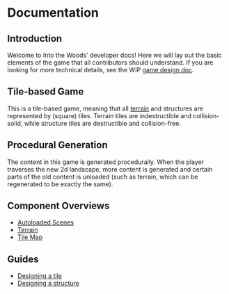# Documentation

## Introduction

Welcome to Into the Woods' developer docs! Here we will lay out the basic elements of the game that all contributors should understand. If you are looking for more technical details, see the WIP [game design doc].

## Tile-based Game

This is a tile-based game, meaning that all [terrain] and structures are represented by (square) tiles. Terrain tiles are indestructible and collision-solid, while structure tiles are destructible and collision-free.

## Procedural Generation

The content in this game is generated procedurally. When the player traverses the new 2d landscape, more content is generated and certain parts of the old content is unloaded (such as terrain, which can be regenerated to be exactly the same).

## Component Overviews

- [Autoloaded Scenes]
- [Terrain]
- [Tile Map]

## Guides

- [Designing a tile]
- [Designing a structure]

[game design doc]: /DESIGN.md
[autoloaded scenes]: overview/autoloads.md
[terrain]: overview/map/terrain.md
[tile map]: overview/map/map.md
[designing a tile]: guides/design-tile.md
[designing a structure]: guides/design-proc-structure.md
